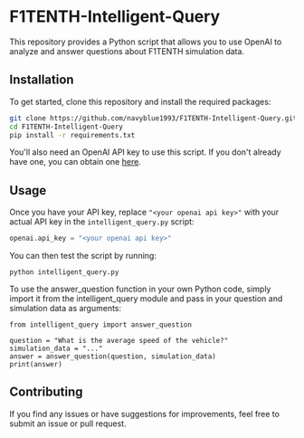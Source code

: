 # F1TENTH-Intelligent-Query

This repository provides a Python script that allows you to use OpenAI to analyze and answer questions about F1TENTH simulation data.

## Installation

To get started, clone this repository and install the required packages:

```bash
git clone https://github.com/navyblue1993/F1TENTH-Intelligent-Query.git
cd F1TENTH-Intelligent-Query
pip install -r requirements.txt
```

You'll also need an OpenAI API key to use this script. If you don't already have one, you can obtain one [here](https://platform.openai.com/account/api-keys).

## Usage

Once you have your API key, replace `"<your openai api key>"` with your actual API key in the `intelligent_query.py` script:

```python
openai.api_key = "<your openai api key>"
```

You can then test the script by running:

```
python intelligent_query.py
```

To use the answer_question function in your own Python code, simply import it from the intelligent_query module and pass in your question and simulation data as arguments:

```
from intelligent_query import answer_question

question = "What is the average speed of the vehicle?"
simulation_data = "..."
answer = answer_question(question, simulation_data)
print(answer)
```

## Contributing
If you find any issues or have suggestions for improvements, feel free to submit an issue or pull request.
